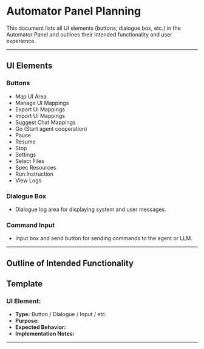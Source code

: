# Automator Panel Planning

This document lists all UI elements (buttons, dialogue box, etc.) in the Automator Panel and outlines their intended functionality and user experience.

---

## UI Elements

### Buttons
- Map UI Area
- Manage UI Mappings
- Export UI Mappings
- Import UI Mappings
- Suggest Chat Mappings
- Go (Start agent cooperation)
- Pause
- Resume
- Stop
- Settings
- Select Files
- Spec Resources
- Run Instruction
- View Logs

### Dialogue Box
- Dialogue log area for displaying system and user messages.

### Command Input
- Input box and send button for sending commands to the agent or LLM.

---

## Outline of Intended Functionality

<!-- For each button and UI element, describe its purpose, expected behavior, and implementation notes. -->

## Template

### UI Element: <element-name>
- **Type:** Button / Dialogue / Input / etc.
- **Purpose:**
- **Expected Behavior:**
- **Implementation Notes:**

---
